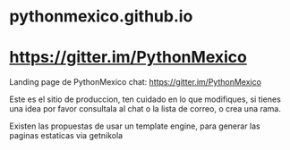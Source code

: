# pythonmexico.github.io
# https://gitter.im/PythonMexico
Landing page de PythonMexico
chat: https://gitter.im/PythonMexico

Este es el sitio de produccion, ten cuidado en lo que modifiques, si tienes una idea por favor consultala al chat o la lista de correo, o crea una rama.

Existen las propuestas de usar un template engine, para generar las paginas estaticas via getnikola

